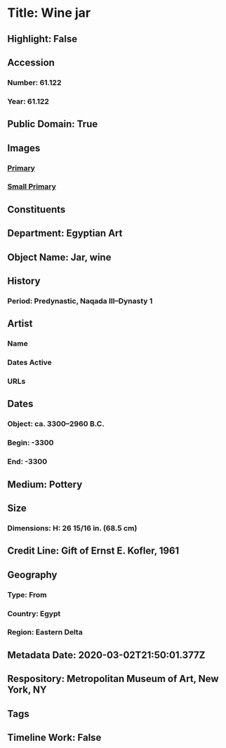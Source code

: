 # Title: Wine jar
## Highlight: False
## Accession
### Number: 61.122
### Year: 61.122
## Public Domain: True
## Images
### [Primary](https://images.metmuseum.org/CRDImages/eg/original/61.122_EGDP011554.jpg)
### [Small Primary](https://images.metmuseum.org/CRDImages/eg/web-large/61.122_EGDP011554.jpg)
## Constituents
## Department: Egyptian Art
## Object Name: Jar, wine
## History
### Period: Predynastic, Naqada III–Dynasty 1
## Artist
### Name
### Dates Active
### URLs
## Dates
### Object: ca. 3300–2960 B.C.
### Begin: -3300
### End: -3300
## Medium: Pottery
## Size
### Dimensions: H: 26 15/16 in. (68.5 cm)
## Credit Line: Gift of Ernst E. Kofler, 1961
## Geography
### Type: From
### Country: Egypt
### Region: Eastern Delta
## Metadata Date: 2020-03-02T21:50:01.377Z
## Respository: Metropolitan Museum of Art, New York, NY
## Tags
## Timeline Work: False